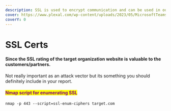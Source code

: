 ```yaml
---
description: SSL is used to encrypt communication and can be used in our report.
cover: https://www.plexal.com/wp-content/uploads/2023/05/MicrosoftTeams-image-171.png
coverY: 0
---
```


# SSL Certs

#### Since the SSL rating of the target organization website is valuable to the customers/partners.

Not really important as an attack vector but its something you should definitely include in your report.&#x20;

#### <mark style="color:purple;">Nmap script for enumerating SSL</mark>

```
nmap -p 443 --script=ssl-enum-ciphers target.com
```

